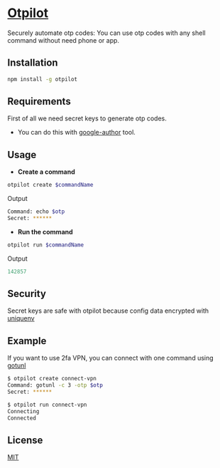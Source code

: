 # [Otpilot](https://github.com/bug3/otpilot)

Securely automate otp codes:
    You can use otp codes with any shell command without need phone or app.

## Installation

```bash
npm install -g otpilot
```

## Requirements

First of all we need secret keys to generate otp codes.
- You can do this with [google-author](https://github.com/bug3/google-author) tool.

## Usage

-   **Create a command**

```bash
otpilot create $commandName
```

Output

```bash
Command: echo $otp
Secret: ******
```

-   **Run the command**

```bash
otpilot run $commandName
```

Output

```js
142857
```

## Security

Secret keys are safe with otpilot because config data encrypted with [uniquenv](https://github.com/bug3/uniquenv)

## Example

If you want to use 2fa VPN, you can connect with one command using [gotunl](https://github.com/bug3/gotunl)

```bash
$ otpilot create connect-vpn
Command: gotunl -c 3 -otp $otp
Secret: ******

$ otpilot run connect-vpn
Connecting
Connected
```

## License

[MIT](https://choosealicense.com/licenses/mit/)
